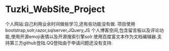 # Tuzki_WebSite_Project
个人网站:自己利用业余时间做些学习,还有些功能没有做.
项目使用bootstrap,solr,razor,sqlserver,JQuery,JS
个人博客空间,包含留言板以及评论功能,使用开源emoji表情以及开源搜索引擎solr.使用百度富文本作为文档编辑器.支持第三方github登陆.QQ登陆由于申请问题还没有支持.
